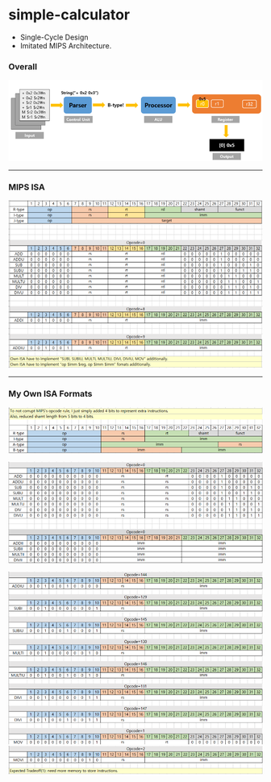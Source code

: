 # simple-calculator

- Single-Cycle Design
- Imitated MIPS Architecture.

### Overall
![img.png](assets/img.png)

---

### MIPS ISA
![img.png](img.png)

---

### My Own ISA Formats
![img_1.png](assets/img_1.png)

![img_2.png](assets/img_2.png)

![img_3.png](assets/img_3.png)
![img_4.png](assets/img_4.png)
